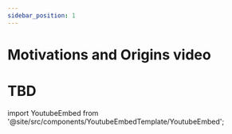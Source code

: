 ```yaml
---
sidebar_position: 1
---
```


# Motivations and Origins video

# TBD

import YoutubeEmbed from '@site/src/components/YoutubeEmbedTemplate/YoutubeEmbed';

<div className="App">
      <YoutubeEmbed embedId="r1rBB-SUO7I" />
</div>

